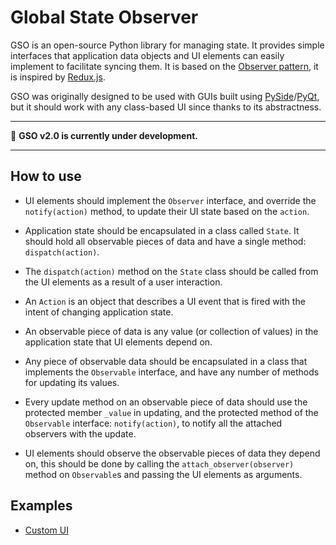 # Global State Observer

GSO is an open-source Python library for managing state. It provides simple interfaces that application data objects and UI elements can easily
implement to facilitate syncing them. It is based on the [Observer pattern](https://refactoring.guru/design-patterns/observer), it is inspired
by [Redux.js](https://redux.js.org/).

GSO was originally designed to be used with GUIs built using [PySide](https://en.wikipedia.org/wiki/PySide)/[PyQt](https://en.wikipedia.org/wiki/PyQt), but it should work with any class-based UI since thanks to its abstractness.

****
🚧 **GSO v2.0 is currently under development.**
****

## How to use

* UI elements should implement the `Observer` interface, and override the `notify(action)` method, to update their UI state based on the `action`.


* Application state should be encapsulated in a class called `State`. 
It should hold all observable pieces of data and have a single
method: `dispatch(action)`.


* The `dispatch(action)` method on the `State` class should be called from the UI elements as a result of a user interaction.


* An `Action` is an object that describes a UI event that is fired with the intent of changing application state.


* An observable piece of data is any value (or collection of values) in the application state that UI elements depend on.


* Any piece of observable data should be encapsulated in a class that implements the `Observable` interface, and have any number of methods for updating
its values.


* Every update method on an observable piece of data should use the protected member `_value` in updating, and the protected method of the `Observable`
interface: `notify(action)`, to notify all the attached observers with the update.


* UI elements should observe the observable pieces of data they depend on, this should be done by calling the `attach_observer(observer)` method on `Observable`s and passing the UI elements as arguments.

## Examples

* [Custom UI](./examples/custom_ui)